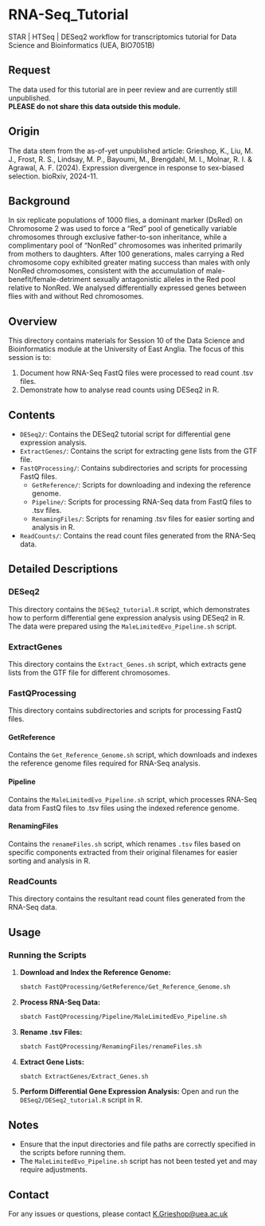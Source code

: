 # RNA-Seq_Tutorial
STAR | HTSeq | DESeq2 workflow for transcriptomics tutorial for Data Science and Bioinformatics (UEA, BIO7051B)

## Request
The data used for this tutorial are in peer review and are currently still unpublished.  
**PLEASE do not share this data outside this module.**

## Origin
The data stem from the as-of-yet unpublished article:
Grieshop, K., Liu, M. J., Frost, R. S., Lindsay, M. P., Bayoumi, M., Brengdahl, M. I., Molnar, R. I. & Agrawal, A. F. (2024). Expression divergence in response to sex-biased selection. bioRxiv, 2024-11.

## Background
In six replicate populations of 1000 flies, a dominant marker (DsRed) on Chromosome 2 was used to force a “Red” pool of genetically variable chromosomes through exclusive father-to-son inheritance, while a complimentary pool of “NonRed” chromosomes was inherited primarily from mothers to daughters. After 100 generations, males carrying a Red chromosome copy exhibited greater mating success than males with only NonRed chromosomes, consistent with the accumulation of male-benefit/female-detriment sexually antagonistic alleles in the Red pool relative to NonRed. We analysed differentially expressed genes between flies with and without Red chromosomes. 

## Overview
This directory contains materials for Session 10 of the Data Science and Bioinformatics module at the University of East Anglia. The focus of this session is to:
1. Document how RNA-Seq FastQ files were processed to read count .tsv files.
2. Demonstrate how to analyse read counts using DESeq2 in R.

## Contents
- `DESeq2/`: Contains the DESeq2 tutorial script for differential gene expression analysis.
- `ExtractGenes/`: Contains the script for extracting gene lists from the GTF file.
- `FastQProcessing/`: Contains subdirectories and scripts for processing FastQ files.
  - `GetReference/`: Scripts for downloading and indexing the reference genome.
  - `Pipeline/`: Scripts for processing RNA-Seq data from FastQ files to .tsv files.
  - `RenamingFiles/`: Scripts for renaming .tsv files for easier sorting and analysis in R.
- `ReadCounts/`: Contains the read count files generated from the RNA-Seq data.

## Detailed Descriptions

### DESeq2
This directory contains the `DESeq2_tutorial.R` script, which demonstrates how to perform differential gene expression analysis using DESeq2 in R. The data were prepared using the `MaleLimitedEvo_Pipeline.sh` script.

### ExtractGenes
This directory contains the `Extract_Genes.sh` script, which extracts gene lists from the GTF file for different chromosomes.

### FastQProcessing
This directory contains subdirectories and scripts for processing FastQ files.

#### GetReference
Contains the `Get_Reference_Genome.sh` script, which downloads and indexes the reference genome files required for RNA-Seq analysis.

#### Pipeline
Contains the `MaleLimitedEvo_Pipeline.sh` script, which processes RNA-Seq data from FastQ files to .tsv files using the indexed reference genome.

#### RenamingFiles
Contains the `renameFiles.sh` script, which renames `.tsv` files based on specific components extracted from their original filenames for easier sorting and analysis in R.

### ReadCounts
This directory contains the resultant read count files generated from the RNA-Seq data.

## Usage

### Running the Scripts

1. **Download and Index the Reference Genome:**
   ```bash
   sbatch FastQProcessing/GetReference/Get_Reference_Genome.sh
   ```

2. **Process RNA-Seq Data:**
   ```bash
   sbatch FastQProcessing/Pipeline/MaleLimitedEvo_Pipeline.sh
   ```

3. **Rename .tsv Files:**
   ```bash
   sbatch FastQProcessing/RenamingFiles/renameFiles.sh
   ```

4. **Extract Gene Lists:**
   ```bash
   sbatch ExtractGenes/Extract_Genes.sh
   ```

5. **Perform Differential Gene Expression Analysis:**
   Open and run the `DESeq2/DESeq2_tutorial.R` script in R.

## Notes
- Ensure that the input directories and file paths are correctly specified in the scripts before running them.
- The `MaleLimitedEvo_Pipeline.sh` script has not been tested yet and may require adjustments.

## Contact
For any issues or questions, please contact K.Grieshop@uea.ac.uk